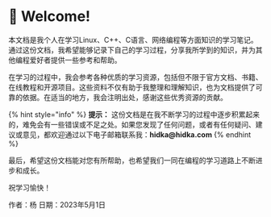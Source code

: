 # 👋 Welcome!

本文档是我个人在学习Linux、C++、C语言、网络编程等方面知识的学习笔记。通过这份文档，我希望能够记录下自己的学习过程，分享我所学到的知识，并为其他编程爱好者提供一些参考和帮助。

在学习的过程中，我会参考各种优质的学习资源，包括但不限于官方文档、书籍、在线教程和开源项目。这些资料不仅有助于我整理和理解知识，也为文档提供了可靠的依据。在适当的地方，我会注明出处，感谢这些优秀资源的贡献。

{% hint style="info" %} 
**提示：** 这份文档是在我不断学习的过程中逐步积累起来的，难免会有一些错误或不足之处。如果您发现了任何问题，或者有任何疑问、建议或意见，都欢迎通过以下电子邮箱联系我：__hidka@hidka.com__
{% endhint %}

最后，希望这份文档能对您有所帮助，也希望我们一同在编程的学习道路上不断进步和成长。

祝学习愉快！

作者：杨
日期：2023年5月1日
